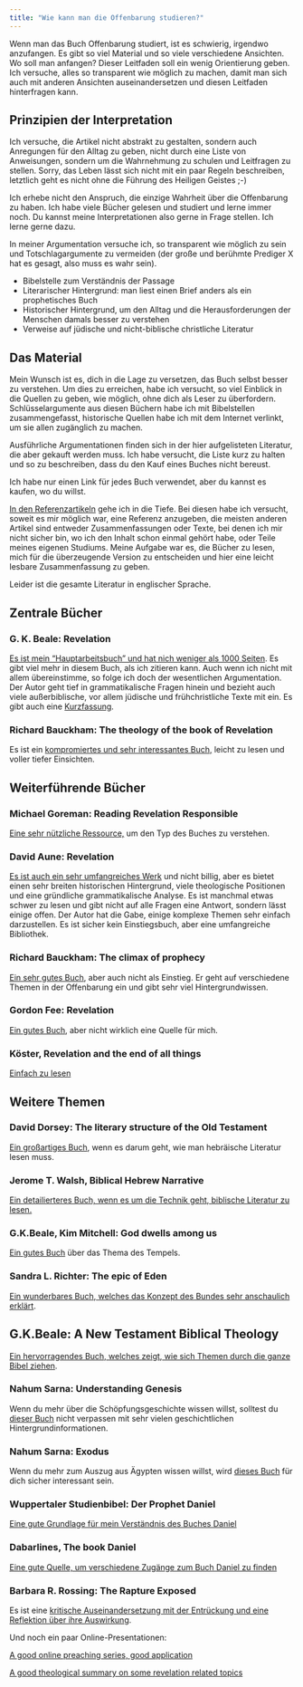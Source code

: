 ```yaml
---
title: "Wie kann man die Offenbarung studieren?"
---
```


Wenn man das Buch Offenbarung studiert, ist es schwierig, irgendwo anzufangen. Es gibt so viel Material und so viele verschiedene Ansichten. Wo soll man anfangen? Dieser Leitfaden soll ein wenig Orientierung geben. Ich versuche, alles so transparent wie möglich zu machen, damit man sich auch mit anderen Ansichten auseinandersetzen und diesen Leitfaden hinterfragen kann.

## Prinzipien der Interpretation

<a name="c2e7"></a>
Ich versuche, die Artikel nicht abstrakt zu gestalten, sondern auch Anregungen für den Alltag zu geben, nicht durch eine Liste von Anweisungen, sondern um die Wahrnehmung zu schulen und Leitfragen zu stellen. Sorry, das Leben lässt sich nicht mit ein paar Regeln beschreiben, letztlich geht es nicht ohne die Führung des Heiligen Geistes ;-)

Ich erhebe nicht den Anspruch, die einzige Wahrheit über die Offenbarung zu haben. Ich habe viele Bücher gelesen und studiert und lerne immer noch. Du kannst meine Interpretationen also gerne in Frage stellen. Ich lerne gerne dazu.

In meiner Argumentation versuche ich, so transparent wie möglich zu sein und Totschlagargumente zu vermeiden (der große und berühmte Prediger X hat es gesagt, also muss es wahr sein).

- Bibelstelle zum Verständnis der Passage
- Literarischer Hintergrund: man liest einen Brief anders als ein prophetisches Buch
- Historischer Hintergrund, um den Alltag und die Herausforderungen der Menschen damals besser zu verstehen
- Verweise auf jüdische und nicht-biblische christliche Literatur

## Das Material

<a name="0820"></a>
Mein Wunsch ist es, dich in die Lage zu versetzen, das Buch selbst besser zu verstehen. Um dies zu erreichen, habe ich versucht, so viel Einblick in die Quellen zu geben, wie möglich, ohne dich als Leser zu überfordern. Schlüsselargumente aus diesen Büchern habe ich mit Bibelstellen zusammengefasst, historische Quellen habe ich mit dem Internet verlinkt, um sie allen zugänglich zu machen.

Ausführliche Argumentationen finden sich in der hier aufgelisteten Literatur, die aber gekauft werden muss. Ich habe versucht, die Liste kurz zu halten und so zu beschreiben, dass du den Kauf eines Buches nicht bereust.

Ich habe nur einen Link für jedes Buch verwendet, aber du kannst es kaufen, wo du willst.

[In den Referenzartikeln](/gen/index/expl/overview-on-the-book-of-revelation) gehe ich in die Tiefe. Bei diesen habe ich versucht, soweit es mir möglich war, eine Referenz anzugeben, die meisten anderen Artikel sind entweder Zusammenfassungen oder Texte, bei denen ich mir nicht sicher bin, wo ich den Inhalt schon einmal gehört habe, oder Teile meines eigenen Studiums. Meine Aufgabe war es, die Bücher zu lesen, mich für die überzeugende Version zu entscheiden und hier eine leicht lesbare Zusammenfassung zu geben.

Leider ist die gesamte Literatur in englischer Sprache.

## Zentrale Bücher

<a name="beale_rev"></a>

### G. K. Beale: Revelation

[Es ist mein “Hauptarbeitsbuch” und hat nich weniger als 1000 Seiten](https://www.logos.com/product/3467/the-book-of-revelation). Es gibt viel mehr in diesem Buch, als ich zitieren kann. Auch wenn ich nicht mit allem übereinstimme, so folge ich doch der wesentlichen Argumentation. Der Autor geht tief in grammatikalische Fragen hinein und bezieht auch viele außerbiblische, vor allem jüdische und frühchristliche Texte mit ein. Es gibt auch eine [Kurzfassung](https://www.hugendubel.de/de/taschenbuch/g_k_beale_david_campbell-revelation_a_shorter_commentary-22090575-produkt-details.html?affId=3048435&amp;tduid=8f4bdc9f4e3da77eb0c918bfb1c8e410&amp;utm_source=trd&amp;utm_medium=af&amp;partner=tradedoubler&amp;utm_campaign=Redbrain+DE&amp;adCode=920R20D30I20L&amp;utm_content=Lkg).

<a name="bauckham_rev"></a>

### Richard Bauckham: The theology of the book of Revelation

Es ist ein [kompromiertes und sehr interessantes Buch,](https://www.wob.com/en-gb/books/richard-bauckham/theology-of-the-book-of-revelation/9780521356916?cq_src=google_ads&amp;cq_cmp=19553274428&amp;cq_con=&amp;cq_med=pla_with_promotion&amp;cq_plac=&amp;cq_net=x&amp;gad_source=1&amp;gclid=Cj0KCQiAkKqsBhC3ARIsAEEjuJhIZS50LEf8AbR_qhhFyE6TZ9u_Itcpc0gIo-OFeSfkUJc5uUCay4kaAnPdEALw_wcB#GOR004678878) leicht zu lesen und voller tiefer Einsichten.

## Weiterführende Bücher

<a name="goreman"></a>

### Michael Goreman: Reading Revelation Responsible

[Eine sehr nützliche Ressource,](https://www.logos.com/product/121427/reading-revelation-responsibly-uncivil-worship-and-witness?campaignid=18467614226&amp;adgroupid=142254630185&amp;keyword=&amp;device=m&amp;utm_source=google&amp;utm_medium=advertising_cpc&amp;utm_campaign=google_search-keyword_dsa_logos_de_en&amp;gclid=CjwKCAiA8OmdBhAgEiwAShr406IHCnZ9JreBUdDWS8tQrGegLBhyy8dgabdZmygZ4DCZb_yOlogPpxoCW9YQAvD_BwE) um den Typ des Buches zu verstehen.

<a name="aune_rev"></a>

### David Aune: Revelation

[Es ist auch ein sehr umfangreiches Werk](https://www.logos.com/product/208586/revelation-3-vols) und nicht billig, aber es bietet einen sehr breiten historischen Hintergrund, viele theologische Positionen und eine gründliche grammatikalische Analyse. Es ist manchmal etwas schwer zu lesen und gibt nicht auf alle Fragen eine Antwort, sondern lässt einige offen. Der Autor hat die Gabe, einige komplexe Themen sehr einfach darzustellen. Es ist sicher kein Einstiegsbuch, aber eine umfangreiche Bibliothek.

<a name="bauckhak_climax"></a>

### Richard Bauckham: The climax of prophecy

[Ein sehr gutes Buch](https://www.logos.com/product/168132/climax-of-prophecy-studies-on-the-book-of-revelation), aber auch nicht als Einstieg. Er geht auf verschiedene Themen in der Offenbarung ein und gibt sehr viel Hintergrundwissen.

<a name="fee_rev"></a>

### Gordon Fee: Revelation

[Ein gutes Buch](https://www.perlego.com/book/878981/revelation-pdf), aber nicht wirklich eine Quelle für mich.

<a name="koester_rev"></a>

### Köster, Revelation and the end of all things

[Einfach zu lesen](https://www.amazon.de/Revelation-End-Things-Craig-Koester/dp/0802846602)

## Weitere Themen

<a name="dorsey"></a>

### David Dorsey: The literary structure of the Old Testament

[Ein großartiges Buch](https://www.logos.com/product/39605/the-literary-structure-of-the-old-testament-a-commentary-on-genesis-malachi), wenn es darum geht, wie man hebräische Literatur lesen muss.

<a name="walsh"></a>

### Jerome T. Walsh, Biblical Hebrew Narrative

[Ein detailierteres Buch, wenn es um die Technik geht, biblische Literatur zu lesen.](https://www.amazon.de/Style-Structure-Biblical-Hebrew-Narrative/dp/0814658970)

<a name="beale_dwell"></a>

### G.K.Beale, Kim Mitchell: God dwells among us

[Ein gutes Buch](https://www.amazon.de/-/en/G-K-Beale-ebook/dp/B095BL9G66) über das Thema des Tempels.

<a name="richter"></a>

### Sandra L. Richter: The epic of Eden

[Ein wunderbares Buch, welches das Konzept des Bundes sehr anschaulich erklärt](https://www.thalia.de/shop/home/artikeldetails/A1060694253).

<a name="beale_theo"></a>

## G.K.Beale: A New Testament Biblical Theology

[Ein hervorragendes Buch, welches zeigt, wie sich Themen durch die ganze Bibel ziehen](https://www.amazon.co.uk/New-Testament-Biblical-Theology-Unfolding/dp/0801026970).

<a name="sarna_gen"></a>

### Nahum Sarna: Understanding Genesis

Wenn du mehr über die Schöpfungsgeschichte wissen willst, solltest du [dieser Buch](https://www.amazon.com/Understanding-Genesis-Heritage-Biblical-Israel/dp/0805202536) nicht verpassen mit sehr vielen geschichtlichen Hintergrundinformationen.

<a name="sarna_exo"></a>

### Nahum Sarna: Exodus

Wenn du mehr zum Auszug aus Ägypten wissen willst, wird [dieses Buch](https://www.amazon.de/-/en/Nahum-M-Sarna/dp/0805210636) für dich sicher interessant sein.

<a name="daniel"></a>

### Wuppertaler Studienbibel: Der Prophet Daniel

[Eine gute Grundlage für mein Verständnis des Buches Daniel](https://www.amazon.de/Wuppertaler-Studienbibel-Sonderausgabe-Prophet-Daniel/dp/3417252091)

<a name="dabar_daniel"></a>

### Dabarlines, The book Daniel

[Eine gute Quelle, um verschiedene Zugänge zum Buch Daniel zu finden](https://www.dkonos.org/from-the-bible-1.html)

<a name="rossing"></a>

### Barbara R. Rossing: The Rapture Exposed

Es ist eine [kritische Auseinandersetzung mit der Entrückung und eine Reflektion über ihre Auswirkung](https://www.amazon.de/Rapture-Exposed-Message-Hope-Revelation/dp/0813343143).

Und noch ein paar Online-Presentationen:

[A good online preaching series, good application](https://youtube.com/playlist?list=PLxtYjQc7ibKuQzQA9wGVDzMgGvXPL_PA0)

[A good theological summary on some revelation related topics](https://youtube.com/playlist?list=PLfLXMeX_cyNp_YNAlwTdpQVJrrTmuBsU1)

